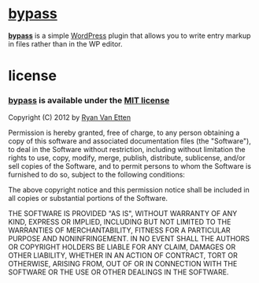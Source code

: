 [bypass](http://github.com/ryanve/bypass)
====

**[bypass](http://github.com/ryanve/bypass)** is a simple [WordPress](http://wordpress.org/) plugin that allows you to write entry markup in files rather than in the WP editor.

# license

### [bypass](http://github.com/ryanve/bypass) is available under the [MIT license](http://en.wikipedia.org/wiki/MIT_License)

Copyright (C) 2012 by [Ryan Van Etten](http://github.com/ryanve)

Permission is hereby granted, free of charge, to any person obtaining a copy
of this software and associated documentation files (the "Software"), to deal
in the Software without restriction, including without limitation the rights
to use, copy, modify, merge, publish, distribute, sublicense, and/or sell
copies of the Software, and to permit persons to whom the Software is
furnished to do so, subject to the following conditions:

The above copyright notice and this permission notice shall be included in
all copies or substantial portions of the Software.

THE SOFTWARE IS PROVIDED "AS IS", WITHOUT WARRANTY OF ANY KIND, EXPRESS OR
IMPLIED, INCLUDING BUT NOT LIMITED TO THE WARRANTIES OF MERCHANTABILITY,
FITNESS FOR A PARTICULAR PURPOSE AND NONINFRINGEMENT. IN NO EVENT SHALL THE
AUTHORS OR COPYRIGHT HOLDERS BE LIABLE FOR ANY CLAIM, DAMAGES OR OTHER
LIABILITY, WHETHER IN AN ACTION OF CONTRACT, TORT OR OTHERWISE, ARISING FROM,
OUT OF OR IN CONNECTION WITH THE SOFTWARE OR THE USE OR OTHER DEALINGS IN
THE SOFTWARE.